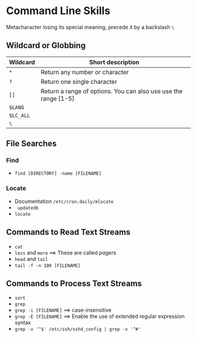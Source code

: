 # Command Line Skills  

Metacharacter losing its special meaning, precede it by a backslash `\`

## Wildcard  or Globbing  

Wildcard | Short description  
--- | ---  
`*` | Return any number or character  
`?` | Return one single character  
`[]` | Return a range of options. You can also use use the range [1-5]  
`$LANG` |  
`$LC_ALL` |  
`\` |  

## File Searches  

### Find  
- `find [DIRECTORY] -name [FILENAME]`  

### Locate  
- Documentation `/etc/cron.daily/mlocate`
- ` updatedb`
- `locate`  

## Commands to Read Text Streams  
- `cat`  
- `less` and `more` ==> These are called *pagers*  
- `head` and `tail`
- `tail -f -n 100 [FILENAME]`  

## Commands to Process Text Streams  
- `sort`  
- `grep`  
- `grep -i [FILENAME]` ==> case-insensitive  
- `grep -E [FILENAME]` ==> Enable the use of extended regular expression syntax  
- `grep -v '^$' /etc/ssh/sshd_config | grep -v '^#'`
